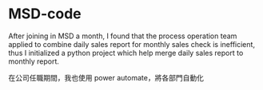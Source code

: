 # MSD-code
After joining in MSD a month, I found that the process operation team applied to combine daily sales report for monthly sales check is inefficient, thus I initialized a python project which help merge daily sales report to monthly report.



在公司任職期間，我也使用 power automate，將各部門自動化
